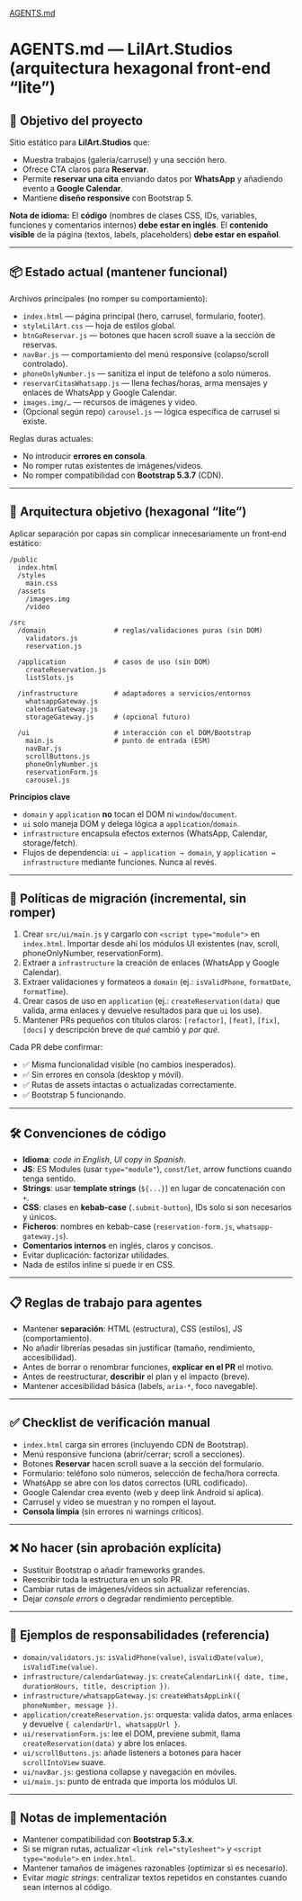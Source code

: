 [AGENTS.md](https://github.com/user-attachments/files/21714564/AGENTS.md)
# AGENTS.md — LilArt.Studios (arquitectura hexagonal front‑end “lite”)

## 🎯 Objetivo del proyecto
Sitio estático para **LilArt.Studios** que:
- Muestra trabajos (galería/carrusel) y una sección hero.
- Ofrece CTA claros para **Reservar**.
- Permite **reservar una cita** enviando datos por **WhatsApp** y añadiendo evento a **Google Calendar**.
- Mantiene **diseño responsive** con Bootstrap 5.

**Nota de idioma:** El **código** (nombres de clases CSS, IDs, variables, funciones y comentarios internos) **debe estar en inglés**. El **contenido visible** de la página (textos, labels, placeholders) **debe estar en español**.

---

## 📦 Estado actual (mantener funcional)
Archivos principales (no romper su comportamiento):
- `index.html` — página principal (hero, carrusel, formulario, footer).
- `styleLilArt.css` — hoja de estilos global.
- `btnGoReservar.js` — botones que hacen scroll suave a la sección de reservas.
- `navBar.js` — comportamiento del menú responsive (colapso/scroll controlado).
- `phoneOnlyNumber.js` — sanitiza el input de teléfono a solo números.
- `reservarCitasWhatsapp.js` — llena fechas/horas, arma mensajes y enlaces de WhatsApp y Google Calendar.
- `images.img/…` — recursos de imágenes y video.
- (Opcional según repo) `carousel.js` — lógica específica de carrusel si existe.

Reglas duras actuales:
- No introducir **errores en consola**.
- No romper rutas existentes de imágenes/videos.
- No romper compatibilidad con **Bootstrap 5.3.7** (CDN).

---

## 🧱 Arquitectura objetivo (hexagonal “lite”)
Aplicar separación por capas sin complicar innecesariamente un front‑end estático:

```
/public
  index.html
  /styles
    main.css
  /assets
    /images.img
    /video

/src
  /domain                 # reglas/validaciones puras (sin DOM)
    validators.js
    reservation.js

  /application            # casos de uso (sin DOM)
    createReservation.js
    listSlots.js

  /infrastructure         # adaptadores a servicios/entornos
    whatsappGateway.js
    calendarGateway.js
    storageGateway.js     # (opcional futuro)

  /ui                     # interacción con el DOM/Bootstrap
    main.js               # punto de entrada (ESM)
    navBar.js
    scrollButtons.js
    phoneOnlyNumber.js
    reservationForm.js
    carousel.js
```

**Principios clave**
- `domain` y `application` **no** tocan el DOM ni `window`/`document`.
- `ui` solo maneja DOM y delega lógica a `application`/`domain`.
- `infrastructure` encapsula efectos externos (WhatsApp, Calendar, storage/fetch).
- Flujos de dependencia: `ui → application → domain`, y `application ↔ infrastructure` mediante funciones. Nunca al revés.

---

## 🚦 Políticas de migración (incremental, sin romper)
1) Crear `src/ui/main.js` y cargarlo con `<script type="module">` en `index.html`. Importar desde ahí los módulos UI existentes (nav, scroll, phoneOnlyNumber, reservationForm).
2) Extraer a `infrastructure` la creación de enlaces (WhatsApp y Google Calendar).
3) Extraer validaciones y formateos a `domain` (ej.: `isValidPhone`, `formatDate`, `formatTime`).
4) Crear casos de uso en `application` (ej.: `createReservation(data)` que valida, arma enlaces y devuelve resultados para que `ui` los use).
5) Mantener PRs pequeños con títulos claros: `[refactor]`, `[feat]`, `[fix]`, `[docs]` y descripción breve de *qué* cambió y *por qué*.

Cada PR debe confirmar:
- ✅ Misma funcionalidad visible (no cambios inesperados).
- ✅ Sin errores en consola (desktop y móvil).
- ✅ Rutas de assets intactas o actualizadas correctamente.
- ✅ Bootstrap 5 funcionando.

---

## 🛠️ Convenciones de código
- **Idioma**: *code in English*, *UI copy in Spanish*.
- **JS**: ES Modules (usar `type="module"`), `const`/`let`, arrow functions cuando tenga sentido.
- **Strings**: usar **template strings** (``${...}``) en lugar de concatenación con `+`.
- **CSS**: clases en **kebab-case** (`.submit-button`), IDs solo si son necesarios y únicos.
- **Ficheros**: nombres en kebab-case (`reservation-form.js`, `whatsapp-gateway.js`).
- **Comentarios internos** en inglés, claros y concisos.
- Evitar duplicación: factorizar utilidades.
- Nada de estilos inline si puede ir en CSS.

---

## 📋 Reglas de trabajo para agentes
- Mantener **separación**: HTML (estructura), CSS (estilos), JS (comportamiento).
- No añadir librerías pesadas sin justificar (tamaño, rendimiento, accesibilidad).
- Antes de borrar o renombrar funciones, **explicar en el PR** el motivo.
- Antes de reestructurar, **describir** el plan y el impacto (breve).
- Mantener accesibilidad básica (labels, `aria-*`, foco navegable).

---

## ✅ Checklist de verificación manual
- `index.html` carga sin errores (incluyendo CDN de Bootstrap).
- Menú responsive funciona (abrir/cerrar; scroll a secciones).
- Botones **Reservar** hacen scroll suave a la sección del formulario.
- Formulario: teléfono solo números, selección de fecha/hora correcta.
- WhatsApp se abre con los datos correctos (URL codificado).
- Google Calendar crea evento (web y deep link Android si aplica).
- Carrusel y video se muestran y no rompen el layout.
- **Consola limpia** (sin errores ni warnings críticos).

---

## ❌ No hacer (sin aprobación explícita)
- Sustituir Bootstrap o añadir frameworks grandes.
- Reescribir toda la estructura en un solo PR.
- Cambiar rutas de imágenes/videos sin actualizar referencias.
- Dejar *console errors* o degradar rendimiento perceptible.

---

## 🧪 Ejemplos de responsabilidades (referencia)
- `domain/validators.js`: `isValidPhone(value)`, `isValidDate(value)`, `isValidTime(value)`.
- `infrastructure/calendarGateway.js`: `createCalendarLink({ date, time, durationHours, title, description })`.
- `infrastructure/whatsappGateway.js`: `createWhatsAppLink({ phoneNumber, message })`.
- `application/createReservation.js`: orquesta: valida datos, arma enlaces y devuelve `{ calendarUrl, whatsappUrl }`.
- `ui/reservationForm.js`: lee el DOM, previene submit, llama `createReservation(data)` y abre los enlaces.
- `ui/scrollButtons.js`: añade listeners a botones para hacer `scrollIntoView` suave.
- `ui/navBar.js`: gestiona collapse y navegación en móviles.
- `ui/main.js`: punto de entrada que importa los módulos UI.

---

## 📌 Notas de implementación
- Mantener compatibilidad con **Bootstrap 5.3.x**.
- Si se migran rutas, actualizar `<link rel="stylesheet">` y `<script type="module">` en `index.html`.
- Mantener tamaños de imágenes razonables (optimizar si es necesario).
- Evitar *magic strings*: centralizar textos repetidos en constantes cuando sean internos al código.
